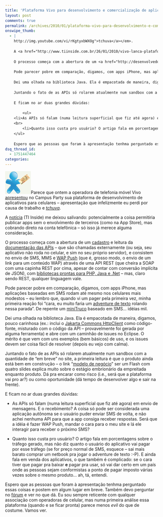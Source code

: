 ```yaml
---
title: 'Plataforma Vivo para desenvolvimento e comercialização de aplicativos baseados em SMS &#8211; será a App Store tupiniquim?'
layout: post
comments: true
permalink: /archives/2010/01/plataforma-vivo-para-desenvolvimento-e-comercializacao-de-aplicativos-baseados-em-sms-sera-a-app-store-tupiniquim.html/
onswipe_thumb:
  - |
    http://img.youtube.com/vi/rKgtyxbWXOg">tchuva</a></em>.

    A <a href="http://www.tiinside.com.br/26/01/2010/vivo-lanca-plataforma-para-desenvolvedores-de-aplicativos/ti/163831/news.aspx">notícia</a> (TI Inside) me deixou salivando: potencialmente a coisa permitiria publicar apps sem o envolvimento de terceiros (como na App Store), mas cobrando direto na conta telefônica - só isso já merece alguma consideração.

    O processo começa com a abertura de um <a href="http://desenvolvedores.vivo.com.br/user-registration-by-role">cadastro</a> e leitura da <a href="http://desenvolvedores.vivo.com.br/tools/document-library/technical-documents-and-guides">documentação das APIs</a> - que são chamadas externamente (ou seja, seu aplicativo não roda no celular, e sim no seu próprio servidor), e consistem no envio de SMS, MMS e <a href="http://en.wikipedia.org/wiki/Wireless_Application_Protocol#WAP_Push">WAP Push</a> (que é, grosso modo, o envio de um link para um conteúdo WAP) através de uma API REST (que cheira a SOAP com uma capinha REST por cima, apesar de contar com conversão implícita de JSON), com <a href="http://desenvolvedores.vivo.com.br/tools/network-enablers/sdk">bibliotecas prontas para PHP, Java e .Net</a> - mas, claro sendo REST, qualquer linguagem vale.

    Pode parecer pobre em comparação, digamos, com apps iPhone, mas aplicações baseadas em SMS rodam até mesmo nos celulares mais modestos - eu lembro que, quando vi um pager pela primeira vez, minha primeira reação foi "cara, eu muito faria um <a href="/archives/2006/06/a_busca_de_epam.html">adventure de texto</a> rolando nessa parada". De repente um <a href="/minitruco">miniTruco</a> baseado em SMS... idéias mil.

    Dei uma olhada na biblioteca Java. Ela é empacotada de maneira, digamos, pouco carinhosa (ex.: inclui o <a href="http://hc.apache.org/httpclient-3.x/">Jakarta Commons HttpClient</a> como código-fonte, misturado com o código da API - provavelmente foi gerada por alguma ferramenta) e abre com um caminhão de issues no Eclipse. O mérito é que vem com uns exemplos (bem básicos) de uso, e os issues devem ser coisa fácil de resolver (depois eu vejo com calma).

    Juntando o fato de as APIs só rolarem atualmente num sandbox com a quantidade de "em breve" no site, a primeira leitura é que o produto ainda está bem em construção - o link "<a href="http://desenvolvedores.vivo.com.br/business-model">modelo de negócio</a>" ser um Flash com quatro slides explica muito sobre o estágio embrionário da empreitada enquanto produto. Dá pra encarar como risco (i.e., será que a plataforma vai pro ar?) ou como oportunidade (dá tempo de desenvolver algo e sair na frente).

    E ficam no ar duas grandes dúvidas:

    	<ul>
    <li>As APIs só falam (numa leitura superficial que fiz até agora) em envio de mensagens. E o recebimento? A coisa só pode ser considerada uma aplicação autônoma se o usuário puder enviar SMS de volta, e não achei nenhuma API para que a app consiga receber respostas. Será que a idéia é fazer WAP Push, mandar o cara para o meu site e lá ele interagir para receber o próximo SMS?</li>
    <br>
    	<li>Quanto isso custa pro usuário? O artigo fala em porcentagens sobre o tráfego gerado, mas não diz quanto o usuário do aplicativo vai pagar por esse tráfego (se for preço normal de SMS, esquece - sai mais barato comprar um netbook pra jogar o adventure de texto :-P). E ainda fala em venda dos aplicativos, o que também é complicado: se o cara tiver que pagar pra baixar <strong>e</strong> pagar pra usar, só vai dar certo em um país onde as pessoas sejam conformistas a ponto de pagar imposto várias vezes sobre o mesmo produto... ah, tá, entendi.</li>
    </ul>

    Espero que as pessoas que foram à apresentação tenhma perguntado essas coisas e postem em algum lugar em breve. Também devo perguntar no <a href="http://desenvolvedores.vivo.com.br/forum">fórum</a> e ver no que dá. Eu sou sempre reticente com qualquer associação com operadoras de celular, mas numa primeira análise essa plataforma (quando e se ficar pronta) parece menos <em>evil</em> do que de costume. Vamos ver./0.jpg
dsq_thread_id:
  - 1751447464
categories:
---
```

<img src="/wp-content/uploads/2010/01/vivo_grana1.png" alt="Show me the money!" width="85" height="75" class="alignright right size-full wp-image-3589" />Parece que ontem a operadora de telefonia móvel Vivo [apresentou][1] no Campus Party sua plataforma de desenvolvimento de aplicativos para celulares &#8211; apresentação que infelizmente eu perdi por causa de trabalho e *[tchuva][2]*.

A [notícia][3] (TI Inside) me deixou salivando: potencialmente a coisa permitiria publicar apps sem o envolvimento de terceiros (como na App Store), mas cobrando direto na conta telefônica &#8211; só isso já merece alguma consideração.

O processo começa com a abertura de um [cadastro][4] e leitura da [documentação das APIs][5] &#8211; que são chamadas externamente (ou seja, seu aplicativo não roda no celular, e sim no seu próprio servidor), e consistem no envio de SMS, MMS e [WAP Push][6] (que é, grosso modo, o envio de um link para um conteúdo WAP) através de uma API REST (que cheira a SOAP com uma capinha REST por cima, apesar de contar com conversão implícita de JSON), com [bibliotecas prontas para PHP, Java e .Net][7] &#8211; mas, claro sendo REST, qualquer linguagem vale.

Pode parecer pobre em comparação, digamos, com apps iPhone, mas aplicações baseadas em SMS rodam até mesmo nos celulares mais modestos &#8211; eu lembro que, quando vi um pager pela primeira vez, minha primeira reação foi &#8220;cara, eu muito faria um [adventure de texto][8] rolando nessa parada&#8221;. De repente um [miniTruco][9] baseado em SMS&#8230; idéias mil.

Dei uma olhada na biblioteca Java. Ela é empacotada de maneira, digamos, pouco carinhosa (ex.: inclui o [Jakarta Commons HttpClient][10] como código-fonte, misturado com o código da API &#8211; provavelmente foi gerada por alguma ferramenta) e abre com um caminhão de issues no Eclipse. O mérito é que vem com uns exemplos (bem básicos) de uso, e os issues devem ser coisa fácil de resolver (depois eu vejo com calma).

Juntando o fato de as APIs só rolarem atualmente num sandbox com a quantidade de &#8220;em breve&#8221; no site, a primeira leitura é que o produto ainda está bem em construção &#8211; o link &#8220;[modelo de negócio][11]&#8221; ser um Flash com quatro slides explica muito sobre o estágio embrionário da empreitada enquanto produto. Dá pra encarar como risco (i.e., será que a plataforma vai pro ar?) ou como oportunidade (dá tempo de desenvolver algo e sair na frente).

E ficam no ar duas grandes dúvidas:

*   As APIs só falam (numa leitura superficial que fiz até agora) em envio de mensagens. E o recebimento? A coisa só pode ser considerada uma aplicação autônoma se o usuário puder enviar SMS de volta, e não achei nenhuma API para que a app consiga receber respostas. Será que a idéia é fazer WAP Push, mandar o cara para o meu site e lá ele interagir para receber o próximo SMS?


*   Quanto isso custa pro usuário? O artigo fala em porcentagens sobre o tráfego gerado, mas não diz quanto o usuário do aplicativo vai pagar por esse tráfego (se for preço normal de SMS, esquece &#8211; sai mais barato comprar um netbook pra jogar o adventure de texto :-P). E ainda fala em venda dos aplicativos, o que também é complicado: se o cara tiver que pagar pra baixar **e** pagar pra usar, só vai dar certo em um país onde as pessoas sejam conformistas a ponto de pagar imposto várias vezes sobre o mesmo produto&#8230; ah, tá, entendi.

Espero que as pessoas que foram à apresentação tenhma perguntado essas coisas e postem em algum lugar em breve. Também devo perguntar no [fórum][12] e ver no que dá. Eu sou sempre reticente com qualquer associação com operadoras de celular, mas numa primeira análise essa plataforma (quando e se ficar pronta) parece menos *evil* do que de costume. Vamos ver.

 [1]: http://www.vivo.com.br/campusparty/desenvolvedores.php
 [2]: http://www.youtube.com/watch?v=rKgtyxbWXOg
 [3]: http://www.tiinside.com.br/26/01/2010/vivo-lanca-plataforma-para-desenvolvedores-de-aplicativos/ti/163831/news.aspx
 [4]: http://desenvolvedores.vivo.com.br/user-registration-by-role
 [5]: http://desenvolvedores.vivo.com.br/tools/document-library/technical-documents-and-guides
 [6]: http://en.wikipedia.org/wiki/Wireless_Application_Protocol#WAP_Push
 [7]: http://desenvolvedores.vivo.com.br/tools/network-enablers/sdk
 [8]: /archives/2006/06/a_busca_de_epam.html
 [9]: /minitruco
 [10]: http://hc.apache.org/httpclient-3.x/
 [11]: http://desenvolvedores.vivo.com.br/business-model
 [12]: http://desenvolvedores.vivo.com.br/forum
